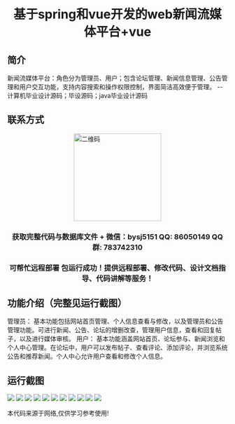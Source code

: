 <p><h1 align="center">基于spring和vue开发的web新闻流媒体平台+vue</h1></p>

## 简介
新闻流媒体平台：角色分为管理员、用户；包含论坛管理、新闻信息管理、公告管理和用户交互功能，支持内容搜索和操作权限控制，界面简洁高效便于管理。    --计算机毕业设计源码；毕设源码；java毕业设计源码


## 联系方式
<img src="https://bs-1329754181.cos.ap-shanghai.myqcloud.com/wx.jpg" alt="二维码" style="display: block; margin: 0 auto;" width="200px">
<p><h3 align="center">获取完整代码与数据库文件 + 微信：bysj5151 QQ: 86050149 QQ群: 783742310</h3></p>
<p><h3 align="center">可帮忙远程部署 包运行成功！提供远程部署、修改代码、设计文档指导、代码讲解等服务！</h3></p>

## 功能介绍（完整见运行截图）
管理员： 基本功能包括网站首页管理、个人信息查看与修改，以及管理员和公告管理功能。可进行新闻、公告、论坛的增删改查，管理用户信息，查看和回复帖子，以及进行媒体审核。
用户： 基本功能涵盖网站首页、论坛参与、新闻浏览和个人中心管理。在论坛中，用户可以发布帖子、查看评论、添加评论，并浏览系统公告和推荐新闻。个人中心允许用户查看和修改个人信息。


## 运行截图
![](https://bs-1329754181.cos.ap-shanghai.myqcloud.com/ssm/WebNewsStreamingPlatform/img/001.jpg)
![](https://bs-1329754181.cos.ap-shanghai.myqcloud.com/ssm/WebNewsStreamingPlatform/img/002.jpg)
![](https://bs-1329754181.cos.ap-shanghai.myqcloud.com/ssm/WebNewsStreamingPlatform/img/003.jpg)
![](https://bs-1329754181.cos.ap-shanghai.myqcloud.com/ssm/WebNewsStreamingPlatform/img/004.jpg)
![](https://bs-1329754181.cos.ap-shanghai.myqcloud.com/ssm/WebNewsStreamingPlatform/img/005.jpg)
![](https://bs-1329754181.cos.ap-shanghai.myqcloud.com/ssm/WebNewsStreamingPlatform/img/006.jpg)
![](https://bs-1329754181.cos.ap-shanghai.myqcloud.com/ssm/WebNewsStreamingPlatform/img/007.jpg)
![](https://bs-1329754181.cos.ap-shanghai.myqcloud.com/ssm/WebNewsStreamingPlatform/img/008.jpg)
![](https://bs-1329754181.cos.ap-shanghai.myqcloud.com/ssm/WebNewsStreamingPlatform/img/009.jpg)
![](https://bs-1329754181.cos.ap-shanghai.myqcloud.com/ssm/WebNewsStreamingPlatform/img/010.jpg)
![](https://bs-1329754181.cos.ap-shanghai.myqcloud.com/ssm/WebNewsStreamingPlatform/img/011.jpg)

<p>本代码来源于网络,仅供学习参考使用!</p>
